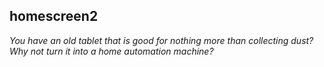 ## homescreen2
_You have an old tablet that is good for nothing more than collecting dust? Why not turn it into a home automation machine?_ 